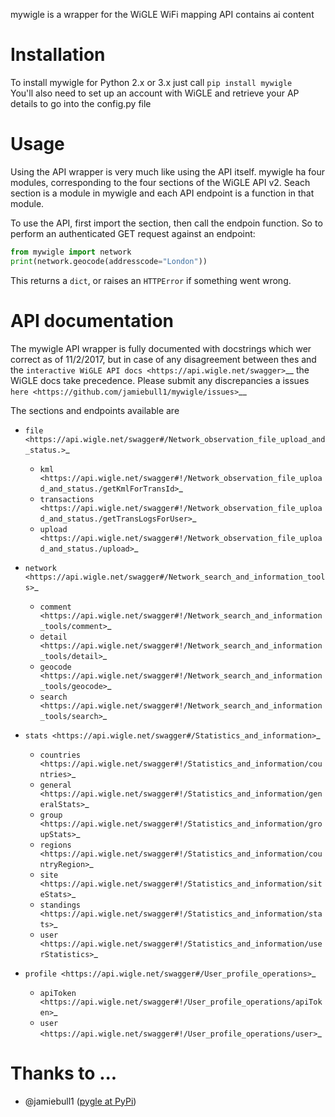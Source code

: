 mywigle is a wrapper for the WiGLE WiFi mapping API
contains ai content
# Installation
To install mywigle for Python 2.x or 3.x just call ``pip install mywigle``<br>
You'll also need to set up an account with WiGLE and retrieve your AP
details to go into the config.py file

# Usage
Using the API wrapper is very much like using the API itself. mywigle ha
four modules, corresponding to the four sections of the WiGLE API v2. Seach section is a module in mywigle and each API endpoint is a function in
that module.

To use the API, first import the section, then call the endpoin
function. So to perform an authenticated GET request against an
endpoint:
```python
from mywigle import network
print(network.geocode(addresscode="London"))
```
This returns a ``dict``, or raises an ``HTTPError`` if something went wrong.
# API documentation
The mywigle API wrapper is fully documented with docstrings which wer
correct as of 11/2/2017, but in case of any disagreement between thes
and the `interactive WiGLE API docs <https://api.wigle.net/swagger>`__
the WiGLE docs take precedence. Please submit any discrepancies a
issues `here <https://github.com/jamiebull1/mywigle/issues>`__

The sections and endpoints available are

- `file <https://api.wigle.net/swagger#/Network_observation_file_upload_and_status.>`_

   - `kml <https://api.wigle.net/swagger#!/Network_observation_file_upload_and_status./getKmlForTransId>`_
   - `transactions <https://api.wigle.net/swagger#!/Network_observation_file_upload_and_status./getTransLogsForUser>`_
   -  `upload <https://api.wigle.net/swagger#!/Network_observation_file_upload_and_status./upload>`_

- `network <https://api.wigle.net/swagger#/Network_search_and_information_tools>`_

   - `comment <https://api.wigle.net/swagger#!/Network_search_and_information_tools/comment>`_
   - `detail <https://api.wigle.net/swagger#!/Network_search_and_information_tools/detail>`_
   - `geocode <https://api.wigle.net/swagger#!/Network_search_and_information_tools/geocode>`_
   - `search <https://api.wigle.net/swagger#!/Network_search_and_information_tools/search>`_

- `stats <https://api.wigle.net/swagger#/Statistics_and_information>`_

   - `countries <https://api.wigle.net/swagger#!/Statistics_and_information/countries>`_
   - `general <https://api.wigle.net/swagger#!/Statistics_and_information/generalStats>`_
   - `group <https://api.wigle.net/swagger#!/Statistics_and_information/groupStats>`_
   - `regions <https://api.wigle.net/swagger#!/Statistics_and_information/countryRegion>`_
   - `site <https://api.wigle.net/swagger#!/Statistics_and_information/siteStats>`_
   - `standings <https://api.wigle.net/swagger#!/Statistics_and_information/stats>`_
   - `user <https://api.wigle.net/swagger#!/Statistics_and_information/userStatistics>`_
- `profile <https://api.wigle.net/swagger#/User_profile_operations>`_
   - `apiToken <https://api.wigle.net/swagger#!/User_profile_operations/apiToken>`_
   - `user <https://api.wigle.net/swagger#!/User_profile_operations/user>`_

# Thanks to ...
- @jamiebull1 ([pygle at PyPi](https://pypi.org/project/pygle/))